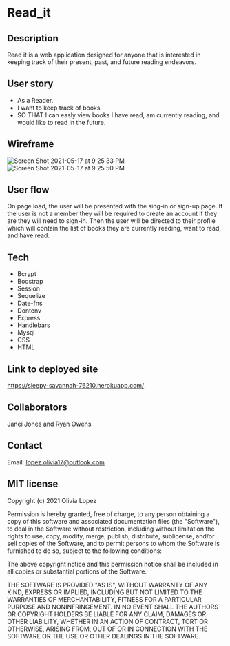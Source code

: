 # Read_it

## Description
Read it is a web application designed for anyone that is interested in keeping track of their present, past, and future reading endeavors. 

## User story 
- As a Reader. 
- I want to keep track of books. 
- SO THAT I can easly view books I have read, am currently reading, and would like to read in the future. 

## Wireframe 
![Screen Shot 2021-05-17 at 9 25 33 PM](https://user-images.githubusercontent.com/73543476/118580968-6e44b880-b756-11eb-95d5-dcd48f8b9978.png)
![Screen Shot 2021-05-17 at 9 25 50 PM](https://user-images.githubusercontent.com/73543476/118580984-77358a00-b756-11eb-88db-86990e1b3e53.png)

## User flow 
On page load, the user will be presented with the sing-in or sign-up page. 
If the user is not a member they will be required to create an account if they are they will need to sign-in. 
Then the user will be directed to their profile which will contain the list of books they are currently reading, want to read, and have read. 

## Tech 
- Bcrypt
- Boostrap
- Session
- Sequelize
- Date-fns
- Dontenv
- Express
- Handlebars
- Mysql 
- CSS 
- HTML 

## Link to deployed site
https://sleepy-savannah-76210.herokuapp.com/

## Collaborators 
Janei Jones and Ryan Owens

## Contact 
Email: lopez.olivia17@outlook.com

## MIT license
Copyright (c) 2021 Olivia Lopez

Permission is hereby granted, free of charge, to any person obtaining a copy
of this software and associated documentation files (the "Software"), to deal
in the Software without restriction, including without limitation the rights
to use, copy, modify, merge, publish, distribute, sublicense, and/or sell
copies of the Software, and to permit persons to whom the Software is
furnished to do so, subject to the following conditions:

The above copyright notice and this permission notice shall be included in all
copies or substantial portions of the Software.

THE SOFTWARE IS PROVIDED "AS IS", WITHOUT WARRANTY OF ANY KIND, EXPRESS OR
IMPLIED, INCLUDING BUT NOT LIMITED TO THE WARRANTIES OF MERCHANTABILITY,
FITNESS FOR A PARTICULAR PURPOSE AND NONINFRINGEMENT. IN NO EVENT SHALL THE
AUTHORS OR COPYRIGHT HOLDERS BE LIABLE FOR ANY CLAIM, DAMAGES OR OTHER
LIABILITY, WHETHER IN AN ACTION OF CONTRACT, TORT OR OTHERWISE, ARISING FROM,
OUT OF OR IN CONNECTION WITH THE SOFTWARE OR THE USE OR OTHER DEALINGS IN THE
SOFTWARE.
